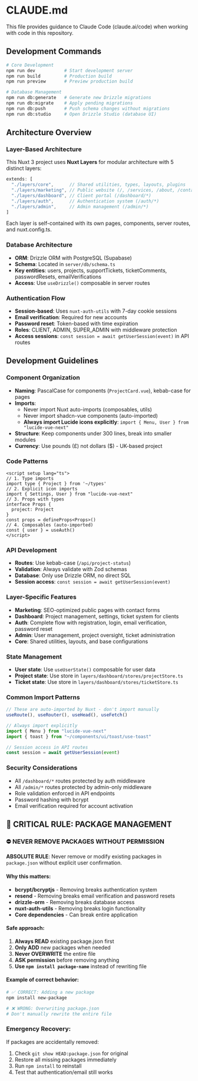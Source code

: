 # CLAUDE.md

This file provides guidance to Claude Code (claude.ai/code) when working with code in this repository.

## Development Commands

```bash
# Core Development
npm run dev           # Start development server
npm run build         # Production build
npm run preview       # Preview production build

# Database Management
npm run db:generate   # Generate new Drizzle migrations
npm run db:migrate    # Apply pending migrations
npm run db:push       # Push schema changes without migrations
npm run db:studio     # Open Drizzle Studio (database UI)
```

## Architecture Overview

### Layer-Based Architecture
This Nuxt 3 project uses **Nuxt Layers** for modular architecture with 5 distinct layers:

```typescript
extends: [
  "./layers/core",      // Shared utilities, types, layouts, plugins
  "./layers/marketing", // Public website (/, /services, /about, /contact)
  "./layers/dashboard", // Client portal (/dashboard/*)
  "./layers/auth",      // Authentication system (/auth/*)
  "./layers/admin",     // Admin management (/admin/*)
]
```

Each layer is self-contained with its own pages, components, server routes, and nuxt.config.ts.

### Database Architecture
- **ORM**: Drizzle ORM with PostgreSQL (Supabase)
- **Schema**: Located in `server/db/schema.ts`
- **Key entities**: users, projects, supportTickets, ticketComments, passwordResets, emailVerifications
- **Access**: Use `useDrizzle()` composable in server routes

### Authentication Flow
- **Session-based**: Uses `nuxt-auth-utils` with 7-day cookie sessions
- **Email verification**: Required for new accounts
- **Password reset**: Token-based with time expiration
- **Roles**: CLIENT, ADMIN, SUPER_ADMIN with middleware protection
- **Access sessions**: `const session = await getUserSession(event)` in API routes

## Development Guidelines

### Component Organization
- **Naming**: PascalCase for components (`ProjectCard.vue`), kebab-case for pages
- **Imports**: 
  - Never import Nuxt auto-imports (composables, utils)
  - Never import shadcn-vue components (auto-imported)
  - **Always import Lucide icons explicitly**: `import { Menu, User } from "lucide-vue-next"`
- **Structure**: Keep components under 300 lines, break into smaller modules
- **Currency**: Use pounds (£) not dollars ($) - UK-based project

### Code Patterns
```vue
<script setup lang="ts">
// 1. Type imports
import type { Project } from '~/types'
// 2. Explicit icon imports  
import { Settings, User } from "lucide-vue-next"
// 3. Props with types
interface Props {
  project: Project
}
const props = defineProps<Props>()
// 4. Composables (auto-imported)
const { user } = useAuth()
</script>
```

### API Development
- **Routes**: Use kebab-case (`/api/project-status`)
- **Validation**: Always validate with Zod schemas
- **Database**: Only use Drizzle ORM, no direct SQL
- **Session access**: `const session = await getUserSession(event)`

### Layer-Specific Features
- **Marketing**: SEO-optimized public pages with contact forms
- **Dashboard**: Project management, settings, ticket system for clients
- **Auth**: Complete flow with registration, login, email verification, password reset
- **Admin**: User management, project oversight, ticket administration
- **Core**: Shared utilities, layouts, and base configurations

### State Management
- **User state**: Use `useUserState()` composable for user data
- **Project state**: Use store in `layers/dashboard/stores/projectStore.ts`
- **Ticket state**: Use store in `layers/dashboard/stores/ticketStore.ts`

### Common Import Patterns
```typescript
// These are auto-imported by Nuxt - don't import manually
useRoute(), useRouter(), useHead(), useFetch()

// Always import explicitly
import { Menu } from "lucide-vue-next"
import { toast } from "~/components/ui/toast/use-toast"

// Session access in API routes
const session = await getUserSession(event)
```

### Security Considerations
- All `/dashboard/*` routes protected by auth middleware
- All `/admin/*` routes protected by admin-only middleware  
- Role validation enforced in API endpoints
- Password hashing with bcrypt
- Email verification required for account activation

## 🚨 CRITICAL RULE: PACKAGE MANAGEMENT

### ⛔ **NEVER REMOVE PACKAGES WITHOUT PERMISSION**

**ABSOLUTE RULE**: Never remove or modify existing packages in `package.json` without explicit user confirmation.

#### **Why this matters:**
- **bcrypt/bcryptjs** - Removing breaks authentication system
- **resend** - Removing breaks email verification and password resets  
- **drizzle-orm** - Removing breaks database access
- **nuxt-auth-utils** - Removing breaks login functionality
- **Core dependencies** - Can break entire application

#### **Safe approach:**
1. **Always READ** existing package.json first
2. **Only ADD** new packages when needed
3. **Never OVERWRITE** the entire file
4. **ASK permission** before removing anything
5. **Use `npm install package-name`** instead of rewriting file

#### **Example of correct behavior:**
```bash
# ✅ CORRECT: Adding a new package
npm install new-package

# ❌ WRONG: Overwriting package.json
# Don't manually rewrite the entire file
```

### **Emergency Recovery:**
If packages are accidentally removed:
1. Check `git show HEAD:package.json` for original
2. Restore all missing packages immediately
3. Run `npm install` to reinstall
4. Test that authentication/email still works